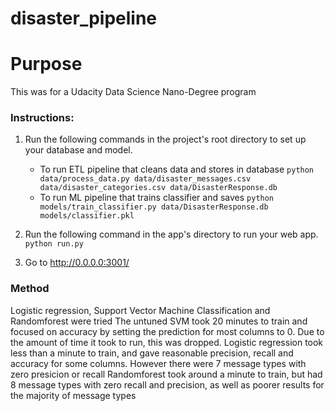 # disaster_pipeline
# Purpose
This was for a Udacity Data Science Nano-Degree program

### Instructions:
1. Run the following commands in the project's root directory to set up your database and model.

    - To run ETL pipeline that cleans data and stores in database
        `python data/process_data.py data/disaster_messages.csv data/disaster_categories.csv data/DisasterResponse.db`
    - To run ML pipeline that trains classifier and saves
        `python models/train_classifier.py data/DisasterResponse.db models/classifier.pkl`

2. Run the following command in the app's directory to run your web app.
    `python run.py`

3. Go to http://0.0.0.0:3001/

### Method
Logistic regression, Support Vector Machine Classification and Randomforest were tried
The untuned SVM took 20 minutes to train and focused on accuracy by setting the prediction for most columns to 0.
Due to the amount of time it took to run, this was dropped.
Logistic regression took less than a minute to train, and gave reasonable precision, recall and accuracy for some columns.
However there were 7 message types with zero presicion or recall
Randomforest took around a minute to train, but had 8 message types with zero recall and precision, as well as poorer results for the majority of message types


